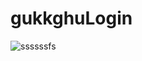 # gukkghuLogin

![ssssssfs](https://github.com/waroon01/gukkghuLogin/assets/117699848/bcd20659-5a20-4121-9bab-c75d10b07291)
